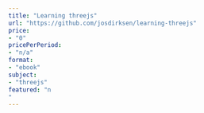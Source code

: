 ```yaml
---
title: "Learning threejs"
url: "https://github.com/josdirksen/learning-threejs"
price: 
- "0"
pricePerPeriod: 
- "n/a"
format: 
- "ebook"
subject: 
- "threejs"
featured: "n"
---
```


